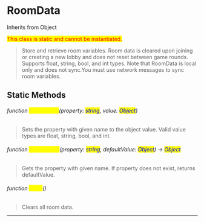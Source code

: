 # RoomData
Inherits from Object

<mark style="color:red;">This class is static and cannot be instantiated.</mark>

> Store and retrieve room variables. Room data is cleared upon joining or creating a new lobby and does not reset between game rounds. Supports float, string, bool, and int types.             Note that RoomData is local only and does not sync.You must use network messages to sync room variables.
## Static Methods
###### function <mark style="color:yellow;">SetProperty</mark>(property: <mark style="color:blue;">string</mark>, value: <mark style="color:blue;">Object</mark>)
> Sets the property with given name to the object value. Valid value types are float, string, bool, and int.

###### function <mark style="color:yellow;">GetProperty</mark>(property: <mark style="color:blue;">string</mark>, defaultValue: <mark style="color:blue;">Object</mark>) → <mark style="color:blue;">Object</mark>
> Gets the property with given name. If property does not exist, returns defaultValue.

###### function <mark style="color:yellow;">Clear</mark>()
> Clears all room data.


---

